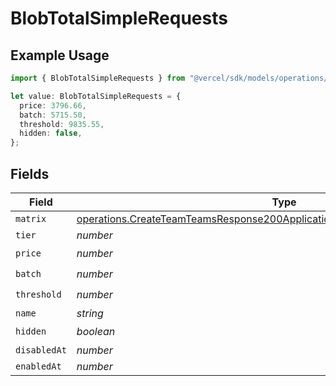 # BlobTotalSimpleRequests

## Example Usage

```typescript
import { BlobTotalSimpleRequests } from "@vercel/sdk/models/operations/createteam.js";

let value: BlobTotalSimpleRequests = {
  price: 3796.66,
  batch: 5715.50,
  threshold: 9835.55,
  hidden: false,
};
```

## Fields

| Field                                                                                                                                                                          | Type                                                                                                                                                                           | Required                                                                                                                                                                       | Description                                                                                                                                                                    |
| ------------------------------------------------------------------------------------------------------------------------------------------------------------------------------ | ------------------------------------------------------------------------------------------------------------------------------------------------------------------------------ | ------------------------------------------------------------------------------------------------------------------------------------------------------------------------------ | ------------------------------------------------------------------------------------------------------------------------------------------------------------------------------ |
| `matrix`                                                                                                                                                                       | [operations.CreateTeamTeamsResponse200ApplicationJSONResponseBodyBillingMatrix](../../models/operations/createteamteamsresponse200applicationjsonresponsebodybillingmatrix.md) | :heavy_minus_sign:                                                                                                                                                             | N/A                                                                                                                                                                            |
| `tier`                                                                                                                                                                         | *number*                                                                                                                                                                       | :heavy_minus_sign:                                                                                                                                                             | N/A                                                                                                                                                                            |
| `price`                                                                                                                                                                        | *number*                                                                                                                                                                       | :heavy_check_mark:                                                                                                                                                             | N/A                                                                                                                                                                            |
| `batch`                                                                                                                                                                        | *number*                                                                                                                                                                       | :heavy_check_mark:                                                                                                                                                             | N/A                                                                                                                                                                            |
| `threshold`                                                                                                                                                                    | *number*                                                                                                                                                                       | :heavy_check_mark:                                                                                                                                                             | N/A                                                                                                                                                                            |
| `name`                                                                                                                                                                         | *string*                                                                                                                                                                       | :heavy_minus_sign:                                                                                                                                                             | N/A                                                                                                                                                                            |
| `hidden`                                                                                                                                                                       | *boolean*                                                                                                                                                                      | :heavy_check_mark:                                                                                                                                                             | N/A                                                                                                                                                                            |
| `disabledAt`                                                                                                                                                                   | *number*                                                                                                                                                                       | :heavy_minus_sign:                                                                                                                                                             | N/A                                                                                                                                                                            |
| `enabledAt`                                                                                                                                                                    | *number*                                                                                                                                                                       | :heavy_minus_sign:                                                                                                                                                             | N/A                                                                                                                                                                            |